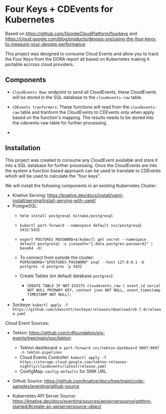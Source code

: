 # Four Keys + CDEvents for Kubernetes

Based on https://github.com/GoogleCloudPlatform/fourkeys and https://cloud.google.com/blog/products/devops-sre/using-the-four-keys-to-measure-your-devops-performance

This project was designed to consume Cloud Events and allow you to track the Four Keys from the DORA report all based on Kubernetes making it portable accross cloud providers.

## Components

- `CloudEvents Raw`: endpoint to send all CloudEvents, these CloudEvents will be stored in the SQL database to the `cloudevents-raw` table. 

- `CDEvents tranformers`: These functions will read from the `cloudevents-raw` table and tranform the CloudEvents to CDEvents only when apply based on the function's mapping. The results needs to be stored into the cdevents-raw table for further processing.

- 

## Installation

This project was created to consume any CloudEvent available and store it into a SQL database for further processing. Once the CloudEvents are into the system a function based approach can be used to translate to CDEvents which will be used to calculate the "four keys".

We will install the following components in an existing Kubernetes Cluster: 
- Knative Serving: https://knative.dev/docs/install/yaml-install/serving/install-serving-with-yaml/  
- PostgreSQL: 
  - `helm install postgresql bitnami/postgresql`
  - `kubectl port-forward --namespace default svc/postgresql 5432:5432`
  - `export POSTGRES_PASSWORD=$(kubectl get secret --namespace default postgresql -o jsonpath="{.data.postgres-password}" | base64 -d)`
  - To connect from outside the cluster: `PGPASSWORD="$POSTGRES_PASSWORD" psql --host 127.0.0.1 -U postgres -d postgres -p 5432`
  - Create Tables (on default database `postgres`): 
    
    - `CREATE TABLE IF NOT EXISTS cloudevents_raw ( event_id serial NOT NULL PRIMARY KEY, content json NOT NULL, event_timestamp TIMESTAMP NOT NULL);`
    - 
- Sockeye: `kubectl apply -f https://github.com/n3wscott/sockeye/releases/download/v0.7.0/release.yaml`

Cloud Event Sources: 

- Tekton: https://github.com/cdfoundation/sig-events/tree/main/poc/tekton
  - Tekton dashboard: `k port-forward svc/tekton-dashboard 9097:9097 -n tekton-pipelines`
  - Cloud Events Controller: `kubectl apply -f https://storage.cloud.google.com/tekton-releases-nightly/cloudevents/latest/release.yaml`
  - ConfigMap: `config-defaults` for SINK URL
- Github Source: https://github.com/knative/docs/tree/main/code-samples/eventing/github-source


- Kubernetes API Server Source: https://knative.dev/docs/eventing/sources/apiserversource/getting-started/#create-an-apiserversource-object


